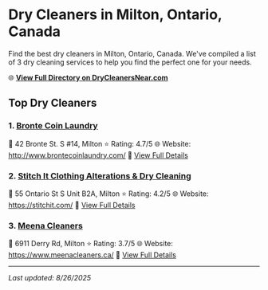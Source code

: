 # Dry Cleaners in Milton, Ontario, Canada

Find the best dry cleaners in Milton, Ontario, Canada. We've compiled a list of 3 dry cleaning services to help you find the perfect one for your needs.

🌐 **[View Full Directory on DryCleanersNear.com](https://drycleanersnear.com/city/Canada/Ontario/Milton)**

## Top Dry Cleaners

### 1. [Bronte Coin Laundry](https://drycleanersnear.com/dryCleaner/68901432913e4c7c8f7e964c/bronte-coin-laundry)
📍 42 Bronte St. S #14, Milton
⭐ Rating: 4.7/5
🌐 Website: http://www.brontecoinlaundry.com/
🔗 [View Full Details](https://drycleanersnear.com/dryCleaner/68901432913e4c7c8f7e964c/bronte-coin-laundry)

### 2. [Stitch It Clothing Alterations & Dry Cleaning](https://drycleanersnear.com/dryCleaner/689014ad913e4c7c8f7e9b38/stitch-it-clothing-alterations-dry-cleaning)
📍 55 Ontario St S Unit B2A, Milton
⭐ Rating: 4.2/5
🌐 Website: https://stitchit.com/
🔗 [View Full Details](https://drycleanersnear.com/dryCleaner/689014ad913e4c7c8f7e9b38/stitch-it-clothing-alterations-dry-cleaning)

### 3. [Meena Cleaners](https://drycleanersnear.com/dryCleaner/6890143c913e4c7c8f7e97a2/meena-cleaners)
📍 6911 Derry Rd, Milton
⭐ Rating: 3.7/5
🌐 Website: https://www.meenacleaners.ca/
🔗 [View Full Details](https://drycleanersnear.com/dryCleaner/6890143c913e4c7c8f7e97a2/meena-cleaners)


---

*Last updated: 8/26/2025*
